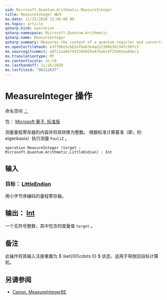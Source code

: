 ```yaml
---
uid: Microsoft.Quantum.Arithmetic.MeasureInteger
title: MeasureInteger 操作
ms.date: 11/25/2020 12:00:00 AM
ms.topic: article
qsharp.kind: operation
qsharp.namespace: Microsoft.Quantum.Arithmetic
qsharp.name: MeasureInteger
qsharp.summary: Measures the content of a quantum register and converts it to an integer. The measurement is performed with respect to the standard computational basis, i.e., the eigenbasis of `PauliZ`.
ms.openlocfilehash: e3ff06e5cbb2ef8a63e4ad12308b382347c90fc3
ms.sourcegitcommit: a87c1aa8e7453360025e47ba614f25b02ea84ec3
ms.translationtype: MT
ms.contentlocale: zh-CN
ms.lasthandoff: 11/26/2020
ms.locfileid: "96222637"
---
```

# <a name="measureinteger-operation"></a>MeasureInteger 操作

命名空间 [：](xref:Microsoft.Quantum.Arithmetic)

包： [Microsoft 量子. 标准版](https://nuget.org/packages/Microsoft.Quantum.Standard)


测量量程寄存器的内容并将其转换为整数。 根据标准计算基准（即，的 eigenbasis）执行测量 `PauliZ` 。

```qsharp
operation MeasureInteger (target : Microsoft.Quantum.Arithmetic.LittleEndian) : Int
```


## <a name="input"></a>输入

### <a name="target--littleendian"></a>目标： [LittleEndian](xref:Microsoft.Quantum.Arithmetic.LittleEndian)

用小字节序编码的量程寄存器。



## <a name="output--int"></a>输出： [Int](xref:microsoft.quantum.lang-ref.int)

一个无符号整数，其中包含的度量值 `target` 。

## <a name="remarks"></a>备注

此操作将其输入注册重置为 $ \ket{00\cdots 0} $ 状态，适用于释放回目标计算机。

## <a name="see-also"></a>另请参阅

- [Canon. MeasureIntegerBE](xref:Microsoft.Quantum.Canon.MeasureIntegerBE)
